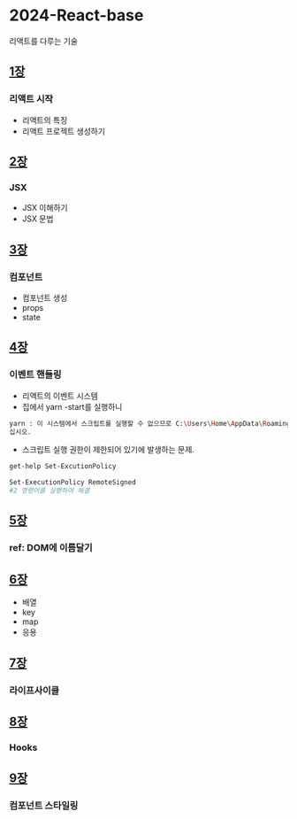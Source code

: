 # 2024-React-base
리액트를 다루는 기술

## [1장](https://github.com/KangJeongTaek/2024-React-base/blob/main/md/Ch01.md)
### 리액트 시작
- 리액트의 특징
- 리액트 프로젝트 생성하기

## [2장](https://github.com/KangJeongTaek/2024-React-base/blob/main/md/Ch02.md)
### JSX
- JSX 이해하기
- JSX 문법

## [3장](https://github.com/KangJeongTaek/2024-React-base/blob/main/md/Ch03.md)
### 컴포넌트
- 컴포넌트 생성
- props
- state

## [4장](https://github.com/KangJeongTaek/2024-React-base/blob/main/md/Ch04.md)
### 이벤트 핸들링
- 리액트의 이벤트 시스템
- 집에서 yarn -start를 실행하니
```bash
yarn : 이 시스템에서 스크립트를 실행할 수 없으므로 C:\Users\Home\AppData\Roaming\npm\yarn.ps1 파일을 로드할 수 없습니다. 자세한 내용은 about_Execution_Policies(https://go.microsoft.com/fwlink/?LinkID=135170)를 참조하
십시오.
```

- 스크립트 실행 권한이 제한되어 있기에 발생하는 문제.
```bash
get-help Set-ExcutionPolicy

Set-ExecutionPolicy RemoteSigned
#2 명령어를 실행하여 해결
```

## [5장](https://github.com/KangJeongTaek/2024-React-base/blob/main/md/Ch05.md)
### ref: DOM에 이름달기

## [6장](https://github.com/KangJeongTaek/2024-React-base/blob/main/md/Ch06.md)
- 배열
- key
- map
- 응용

## [7장](https://github.com/KangJeongTaek/2024-React-base/blob/main/md/Ch07.md)
### 라이프사이클

## [8장](https://github.com/KangJeongTaek/2024-React-base/blob/main/md/Ch08.md)
### Hooks


## [9장](https://github.com/KangJeongTaek/2024-React-base/blob/main/md/Ch09.md)
### 컴포넌트 스타일링
